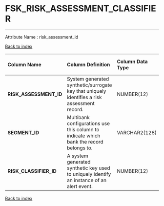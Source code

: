 # FSK_RISK_ASSESSMENT_CLASSIFIER

---

Attribute Name :   risk_assessment_id

[Back to index](./index.md)

| Column Name            | Column Definition                                                                           | Column Data Type   | Column Null Option   | PK   | FK   |
|:-----------------------|:--------------------------------------------------------------------------------------------|:-------------------|:---------------------|:-----|:-----|
| **RISK_ASSESSMENT_ID** | System generated synthetic/surrogate key that uniquely identifies a risk assessment record. | NUMBER(12)         | Not Null             | No   | Yes  |
| **SEGMENT_ID**         | Multibank configurations use this column to indicate which bank the record belongs to.      | VARCHAR2(128)      | Not Null             | No   | Yes  |
| **RISK_CLASSIFIER_ID** | A system generated synthetic key used to uniquely identify an instance of an alert event.   | NUMBER(12)         | Not Null             | No   | Yes  |

[Back to index](./index.md)